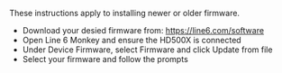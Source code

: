 These instructions apply to installing newer or older firmware.

* Download your desied firmware from: https://line6.com/software
* Open Line 6 Monkey and ensure the HD500X is connected
* Under Device Firmware, select Firmware and click Update from file
* Select your firmware and follow the prompts